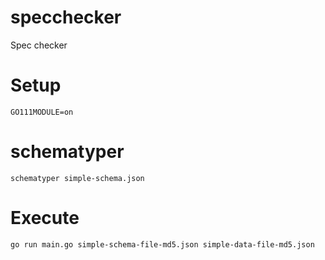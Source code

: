 # specchecker

Spec checker

# Setup

```
GO111MODULE=on
```

# schematyper

```
schematyper simple-schema.json
```

# Execute

```
go run main.go simple-schema-file-md5.json simple-data-file-md5.json
```
